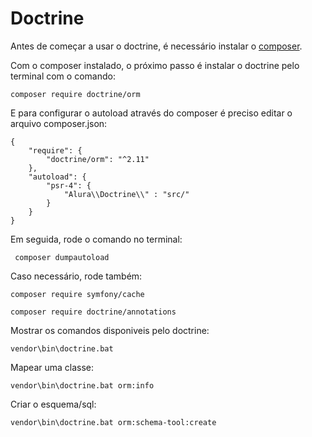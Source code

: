# Doctrine

Antes de começar a usar o doctrine, é necessário instalar o [composer](https://getcomposer.org/download/).

Com o composer instalado, o próximo passo é instalar o doctrine pelo terminal com o comando:

```
composer require doctrine/orm
```
E para configurar o autoload através do composer é preciso editar o arquivo composer.json:
```
{
    "require": {
        "doctrine/orm": "^2.11"
    },
    "autoload": {
        "psr-4": {
            "Alura\\Doctrine\\" : "src/"
        }
    }
}
```

Em seguida, rode o comando no terminal:
```
 composer dumpautoload
 ```
 
 Caso necessário, rode também:
 ```
 composer require symfony/cache
```
 ```
 composer require doctrine/annotations
 ```
 
 Mostrar os comandos disponiveis pelo doctrine:
  ```
 vendor\bin\doctrine.bat
 ```
 Mapear uma classe:
  ```
 vendor\bin\doctrine.bat orm:info
 ```
 Criar o esquema/sql:
  ```
 vendor\bin\doctrine.bat orm:schema-tool:create
 ```
